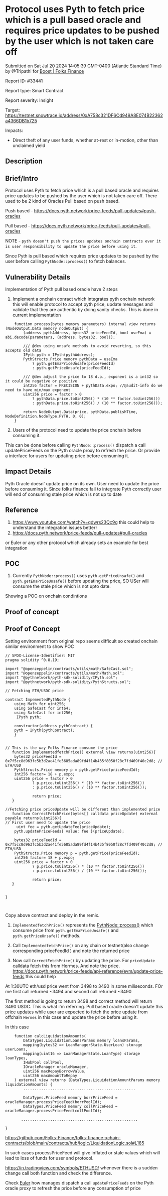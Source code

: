 
# Protocol uses Pyth to fetch price which is a pull based oracle and requires price updates to be pushed by the user which is not taken care off

Submitted on Sat Jul 20 2024 14:05:39 GMT-0400 (Atlantic Standard Time) by @Tripathi for [Boost | Folks Finance](https://immunefi.com/bounty/folksfinance-boost/)

Report ID: #33441

Report type: Smart Contract

Report severity: Insight

Target: https://testnet.snowtrace.io/address/0xA758c321DF6Cd949A8E074B22362a4366DB1b725

Impacts:
- Direct theft of any user funds, whether at-rest or in-motion, other than unclaimed yield

## Description


## Brief/Intro

Protocol uses Pyth to fetch price which is a pull based oracle and requires price updates to be pushed by the user which is not taken care off. There used to be 2 kind of Oracles Pull based on push based.

Push based - https://docs.pyth.network/price-feeds/pull-updates#push-oracles

Pull based - https://docs.pyth.network/price-feeds/pull-updates#pull-oracles

NOTE - `pyth doesn't push the prices updates onchain contracts ever it is user responsibility to update the price before using it`.

Since Pyth is pull based which requires price updates to be pushed by the user before calling `PythNode::process()` to fetch balances.

## Vulnerability Details

Implementation of Pyth pull based oracle have 2 steps

1. Implement a onchain conract which integrates pyth onchain network this will enable protocol to accept pyth price, update messages and validate that they are authentic by doing sanity checks. This is done in current implementation

```solidity
    function process(bytes memory parameters) internal view returns (NodeOutput.Data memory nodeOutput) {
        (address pythAddress, bytes32 priceFeedId, bool useEma) = abi.decode(parameters, (address, bytes32, bool));

        /// @dev using unsafe methods to avoid reverting, so this accepts old data
        IPyth pyth = IPyth(pythAddress);
        PythStructs.Price memory pythData = useEma
            ? pyth.getEmaPriceUnsafe(priceFeedId)
            : pyth.getPriceUnsafe(priceFeedId);

        /// @dev adjust the price to 18 d.p., exponent is a int32 so it could be negative or positive
        int256 factor = PRECISION + pythData.expo; //@audit-info do we need to have min/max exponent
        uint256 price = factor > 0
            ? pythData.price.toUint256() * (10 ** factor.toUint256())
            : pythData.price.toUint256() / (10 ** factor.toUint256()); 

        return NodeOutput.Data(price, pythData.publishTime, NodeDefinition.NodeType.PYTH, 0, 0);
    }
```

2. Users of the protocol need to update the price onchain before consuming it.


This can be done before calling `PythNode::process()` dispatch a call updatePriceFeeds on the Pyth oracle proxy to refresh the price. 
Or provide a interface for users for updating price before consuming it.

## Impact Details
Pyth Oracle doesn' update price on its own. User need to update the price before consuming it. Since folks finance fail to integrate Pyth correctly user will end of consuming stale price which is not up to date

## Reference

1. https://www.youtube.com/watch?v=qdwrs23Qc9g this could help to understand the integration issues betterr
2. https://docs.pyth.network/price-feeds/pull-updates#pull-oracles

or Euler or any other protocol which already sets an example for best integration


## POC

1. Currently `PythNode::process()` uses `pyth.getPriceUnsafe()` and `pyth.getEmaPriceUnsafe()` before updating the price, SO USer will consume the stale price which is not upto date. 

Showing a POC on onchain condintions


        
## Proof of concept
## Proof of Concept

Setting environment from original repo seems difficult so created onchain similar environment to show POC

```solidity
// SPDX-License-Identifier: MIT
pragma solidity ^0.8.19;

import "@openzeppelin/contracts/utils/math/SafeCast.sol";
import "@openzeppelin/contracts/utils/math/Math.sol";
import "@pythnetwork/pyth-sdk-solidity/IPyth.sol";
import "@pythnetwork/pyth-sdk-solidity/PythStructs.sol";

// Fetching ETH/USDC price

contract ImpementedPythNode {
    using Math for uint256;
    using SafeCast for int64;
    using SafeCast for int256;
     IPyth pyth;

    constructor(address pythContract) {
    pyth = IPyth(pythContract);
    }


// This is the way Folks Finance consume the price
   function ImplementedfetchPrice() external view returns(uint256){
    bytes32 priceFeedId = 0x7f5cc8d963fc5b3d2ae41fe5685ada89fd4f14b435f8050f28c7fd409f40c2d8; // ETH/USD
    PythStructs.Price memory p = pyth.getPrice(priceFeedId);
    int256 factor= 18 + p.expo;
    uint256 price = factor > 0
            ? p.price.toUint256() * (10 ** factor.toUint256())
            : p.price.toUint256() / (10 ** factor.toUint256()); 

            return price; 
   }

//Fetching price priceUpdate will be different than implemented price
   function CorrectFetchPrice(bytes[] calldata priceUpdate) external payable returns(uint256){
// First user need to update the price
     uint fee = pyth.getUpdateFee(priceUpdate);
    pyth.updatePriceFeeds{ value: fee }(priceUpdate);
    
    bytes32 priceFeedId = 0x7f5cc8d963fc5b3d2ae41fe5685ada89fd4f14b435f8050f28c7fd409f40c2d8; // ETH/USD
    PythStructs.Price memory p = pyth.getPrice(priceFeedId);
    int256 factor= 18 + p.expo;
    uint256 price = factor > 0
            ? p.price.toUint256() * (10 ** factor.toUint256())
            : p.price.toUint256() / (10 ** factor.toUint256()); 

            return price; 
   }


}



```

Copy above contract and deploy in the remix. 
1. `ImplementedfetchPrice()` represents the [PythNode::process()](https://github.com/Folks-Finance/folks-finance-xchain-contracts/blob/main/contracts/oracle/nodes/PythNode.sol#L23) which consume price from `pyth.getEmaPriceUnsafe()` and `pyth.getPriceUnsafe()` methods.

2. Call `ImplementedfetchPrice()` on any chain or testnet(also change corresponding priceFeedId ) and note the returned price

3. Now call `CorrectFetchPrice()` by updating the price. For `priceUpdate` calldata fetch this from Hermes. And note the price. https://docs.pyth.network/price-feeds/api-reference/evm/update-price-feeds this could help




At 1:30UTC eth/usd price went from 3498 to 3490 in some miliseconds. FOr me first call returned ~3494 and second call returned ~3490

The first method is going to return 3498 and correct method will return 3490 USDC. This is what i'm referring. 
Pull based oracle doesn't update this price updates while user are expected to fetch the price update from offchain `Hermes` in this case and update the price before using it. 


In this case 
```solidity
    function calcLiquidationAmounts(
        DataTypes.LiquidationLoansParams memory loansParams,
        mapping(bytes32 => LoanManagerState.UserLoan) storage userLoans,
        mapping(uint16 => LoanManagerState.LoanType) storage loanTypes,
        IHubPool collPool,
        IOracleManager oracleManager,
        uint256 maxRepayBorrowValue,
        uint256 maxAmountToRepay
    ) external view returns (DataTypes.LiquidationAmountParams memory liquidationAmounts) {
        ..................................................

        DataTypes.PriceFeed memory borrPriceFeed = oracleManager.processPriceFeed(borrPoolId);
        DataTypes.PriceFeed memory collPriceFeed = oracleManager.processPriceFeed(collPoolId);
   
       ....................................................

}         
```
https://github.com/Folks-Finance/folks-finance-xchain-contracts/blob/main/contracts/hub/logic/LiquidationLogic.sol#L185

In such cases processPriceFeed will give inflated or stale values which will lead to loss of funds for user and protocol.

https://in.tradingview.com/symbols/ETHUSD/  whenever there is a sudden change call both function and check the difference. 

Check [Euler](https://github.com/euler-xyz/euler-price-oracle/blob/master/src/adapter/pyth/PythOracle.sol#L13) how manages dispatch a call `updatePriceFeeds` on the Pyth oracle proxy to refresh the price before any consumption of price






 
